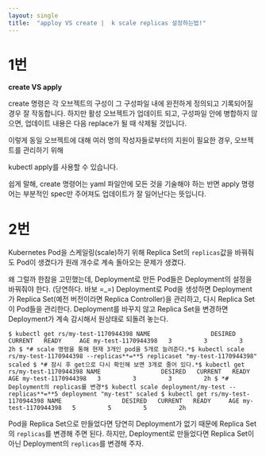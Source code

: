 ```yaml
---
layout: single
title:  "apploy VS create |  k scale replicas 설정하는법!"
---
```



# 1번

**create VS apply**

create 명령은 각 오브젝트의 구성이 그 구성파일 내에 완전하게 정의되고 기록되어질 경우 잘 작동합니다. 하지만 활성 오브젝트가 업데이트 되고, 구성파일 안에 병합하지 않으면, 업데이트 내용은 다음 replace가 될 때 삭제될 것입니다.

이렇게 동일 오브젝트에 대해 여러 명의 작성자들로부터의 지원이 필요한 경우, 오브젝트를 관리하기 위해

kubectl apply를 사용할 수 있습니다.

쉽게 말해, create 명령어는 yaml 파일안에 모든 것을 기술해야 하는 반면 apply 명령어는 부분적인 spec만 주어져도 업데이트가 잘 일어난다는 뜻입니다.

# 2번

Kubernetes Pod을 스케일링(scale)하기 위해 Replica Set의 `replicas`값을 바꿔줘도 Pod이 생겼다가 원래 개수로 계속 돌아오는 문제가 생겼다.

왜 그럴까 한참을 고민했는데, Deployment로 만든 Pod들은 Deployment의 설정을 바꿔줘야 한다. (당연하다. 바보 =_=) Deployment로 Pod을 생성하면 Deployment가 Replica Set(예전 버전이라면 Replica Controller)을 관리하고, 다시 Replica Set이 Pod들을 관리한다. Deployment를 바꾸지 않고 Replica Set을 변경하면 Deployment가 계속 감시해서 원상태로 되돌려 놓는다.

`$ kubectl get rs/my-test-1170944398
NAME                 DESIRED   CURRENT   READY     AGE
my-test-1170944398   3         3         3         2h
$ *# scale 명령을 통해 현재 3개인 pod을 5개로 늘려준다.*$ kubectl scale rs/my-test-1170944398 --replicas**=**5
replicaset "my-test-1170944398" scaled
$ *# 잠시 후 get으로 다시 확인해 보면 3개로 줄어 있다.*$ kubectl get rs/my-test-1170944398
NAME                 DESIRED   CURRENT   READY     AGE
my-test-1170944398   3         3         3         2h
$ *# Deployment의 replicas를 변경*$ kubectl scale deployment/my-test --replicas**=**5
deployment "my-test" scaled
$ kubectl get rs/my-test-1170944398
NAME                 DESIRED   CURRENT   READY     AGE
my-test-1170944398   5         5         5         2h`

Pod을 Replica Set으로 만들었다면 당연히 Deployment가 없기 때문에 Replica Set의 `replicas`를 변경해 주면 된다. 하지만, Deployment로 만들었다면 Replica Set이 아닌 Deployment의 `replicas`를 변경해 주자.
